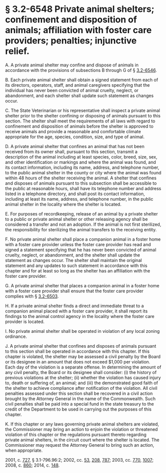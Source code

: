# § 3.2-6548 Private animal shelters; confinement and disposition of animals; affiliation with foster care providers; penalties; injunctive relief.

<p>A. A private animal shelter may confine and dispose of animals in accordance with the provisions of subsections B through G of § <a href='http://law.lis.virginia.gov/vacode/3.2-6546/'>3.2-6546</a>.</p><p>B. Each private animal shelter shall obtain a signed statement from each of its directors, operators, staff, and animal caregivers specifying that the individual has never been convicted of animal cruelty, neglect, or abandonment, and each shelter shall update such statement as changes occur.</p><p>C. The State Veterinarian or his representative shall inspect a private animal shelter prior to the shelter confining or disposing of animals pursuant to this section. The shelter shall meet the requirements of all laws with regard to confinement and disposition of animals before the shelter is approved to receive animals and provide a reasonable and comfortable climate appropriate for the age, species, condition, size, and type of animal.</p><p>D. A private animal shelter that confines an animal that has not been received from its owner shall, pursuant to this section, transmit a description of the animal including at least species, color, breed, size, sex, and other identification or markings and where the animal was found, and its contact information, including its name, address, and telephone number, to the public animal shelter in the county or city where the animal was found within 48 hours of the shelter receiving the animal. A shelter that confines and disposes of animals pursuant to this subsection shall be accessible to the public at reasonable hours, shall have its telephone number and address listed in a telephone directory, and shall post its contact information, including at least its name, address, and telephone number, in the public animal shelter in the locality where the shelter is located.</p><p>E. For purposes of recordkeeping, release of an animal by a private shelter to a public or private animal shelter or other releasing agency shall be considered a transfer and not an adoption. If the animal is not first sterilized, the responsibility for sterilizing the animal transfers to the receiving entity.</p><p>F. No private animal shelter shall place a companion animal in a foster home with a foster care provider unless the foster care provider has read and signed a statement specifying that he has never been convicted of animal cruelty, neglect, or abandonment, and the shelter shall update the statement as changes occur. The shelter shall maintain the original statement and any updates to such statement in accordance with this chapter and for at least so long as the shelter has an affiliation with the foster care provider.</p><p>G. A private animal shelter that places a companion animal in a foster home with a foster care provider shall ensure that the foster care provider complies with § <a href='http://law.lis.virginia.gov/vacode/3.2-6503/'>3.2-6503</a>.</p><p>H. If a private animal shelter finds a direct and immediate threat to a companion animal placed with a foster care provider, it shall report its findings to the animal control agency in the locality where the foster care provider is located.</p><p>I. No private animal shelter shall be operated in violation of any local zoning ordinance.</p><p>J. A private animal shelter that confines and disposes of animals pursuant to this section shall be operated in accordance with this chapter. If this chapter is violated, the shelter may be assessed a civil penalty by the Board or its designee in an amount that does not exceed $1,000 per violation. Each day of the violation is a separate offense. In determining the amount of any civil penalty, the Board or its designee shall consider: (i) the history of previous violations at the shelter; (ii) whether the violation has caused injury to, death or suffering of, an animal; and (iii) the demonstrated good faith of the shelter to achieve compliance after notification of the violation. All civil penalties assessed under this section shall be recovered in a civil action brought by the Attorney General in the name of the Commonwealth. Such civil penalties shall be paid into a special fund in the state treasury to the credit of the Department to be used in carrying out the purposes of this chapter.</p><p>K. If this chapter or any laws governing private animal shelters are violated, the Commissioner may bring an action to enjoin the violation or threatened violation of this chapter or the regulations pursuant thereto regarding private animal shelters, in the circuit court where the shelter is located. The Commissioner may request the Attorney General to bring such an action, when appropriate.</p><p>2001, c. <a href='http://lis.virginia.gov/cgi-bin/legp604.exe?011+ful+CHAP0727'>727</a>, § 3.1-796.96:2; 2002, cc. <a href='http://lis.virginia.gov/cgi-bin/legp604.exe?021+ful+CHAP0053'>53</a>, <a href='http://lis.virginia.gov/cgi-bin/legp604.exe?021+ful+CHAP0208'>208</a>, <a href='http://lis.virginia.gov/cgi-bin/legp604.exe?021+ful+CHAP0787'>787</a>; 2003, cc. <a href='http://lis.virginia.gov/cgi-bin/legp604.exe?031+ful+CHAP0770'>770</a>, <a href='http://lis.virginia.gov/cgi-bin/legp604.exe?031+ful+CHAP1007'>1007</a>; 2008, c. <a href='http://lis.virginia.gov/cgi-bin/legp604.exe?081+ful+CHAP0860'>860</a>; 2014, c. <a href='http://lis.virginia.gov/cgi-bin/legp604.exe?141+ful+CHAP0148'>148</a>.</p>